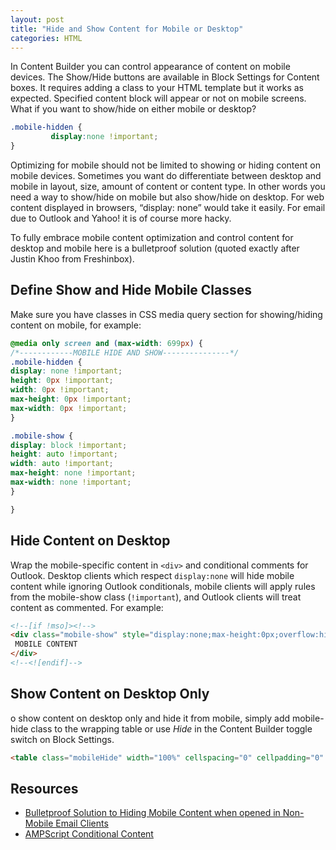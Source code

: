 ```yaml
---
layout: post
title: "Hide and Show Content for Mobile or Desktop"
categories: HTML
---
```

In Content Builder you can control appearance of content on mobile devices. The Show/Hide buttons are available in Block Settings for Content boxes. It requires adding a class to your HTML template but it works as expected. Specified content block will appear or not on mobile screens. What if you want to show/hide on either mobile or desktop?

```css
.mobile-hidden {
         display:none !important;
}
```

Optimizing for mobile should not be limited to showing or hiding content on mobile devices. Sometimes you want do differentiate between desktop and mobile in layout, size, amount of content or content type. In other words you need a way to show/hide on mobile but also show/hide on desktop. For web content displayed in browsers, “display: none” would take it easily. For email due to Outlook and Yahoo! it is of course more hacky.


To fully embrace mobile content optimization and control content for desktop and mobile here is a bulletproof solution (quoted exactly after Justin Khoo from Freshinbox).

## Define Show and Hide Mobile Classes
Make sure you have classes in CSS media query section for showing/hiding content on mobile, for example:

```css
@media only screen and (max-width: 699px) {
/*------------MOBILE HIDE AND SHOW---------------*/
.mobile-hidden {
display: none !important;
height: 0px !important;
width: 0px !important;
max-height: 0px !important;
max-width: 0px !important;
}

.mobile-show {
display: block !important;
height: auto !important;
width: auto !important;
max-height: none !important;
max-width: none !important;
}

}
```
## Hide Content on Desktop
Wrap the mobile-specific content in `<div>` and conditional comments for Outlook. Desktop clients which respect `display:none` will hide mobile content while ignoring Outlook conditionals, mobile clients will apply rules from the mobile-show class (`!important`), and Outlook clients will treat content as commented. For example:
```html
<!--[if !mso]><!-->
<div class="mobile-show" style="display:none;max-height:0px;overflow:hidden;">
 MOBILE CONTENT
</div>
<!--<![endif]-->
```

## Show Content on Desktop Only
o show content on desktop only and hide it from mobile, simply add mobile-hide class to the wrapping table or use *Hide* in the Content Builder toggle switch on Block Settings.
```html
<table class="mobileHide" width="100%" cellspacing="0" cellpadding="0" border="0">
```

## Resources
*   [Bulletproof Solution to Hiding Mobile Content when opened in Non-Mobile Email Clients](https://freshinbox.com/blog/bulletproof-solution-to-hiding-mobile-content-when-opened-in-non-mobile-email-clients/)
*   [AMPScript Conditional Content](/ampscript-conditional-content/)
